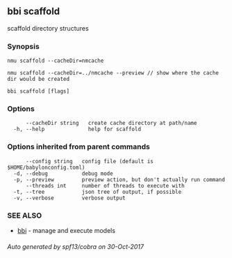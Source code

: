 ## bbi scaffold

scaffold directory structures

### Synopsis



	nmu scaffold --cacheDir=nmcache

	nmu scaffold --cacheDir=../nmcache --preview // show where the cache dir would be created
 

```
bbi scaffold [flags]
```

### Options

```
      --cacheDir string   create cache directory at path/name
  -h, --help              help for scaffold
```

### Options inherited from parent commands

```
      --config string   config file (default is $HOME/babylonconfig.toml)
  -d, --debug           debug mode
  -p, --preview         preview action, but don't actually run command
      --threads int     number of threads to execute with
  -t, --tree            json tree of output, if possible
  -v, --verbose         verbose output
```

### SEE ALSO
* [bbi](bbi.md)	 - manage and execute models

###### Auto generated by spf13/cobra on 30-Oct-2017
